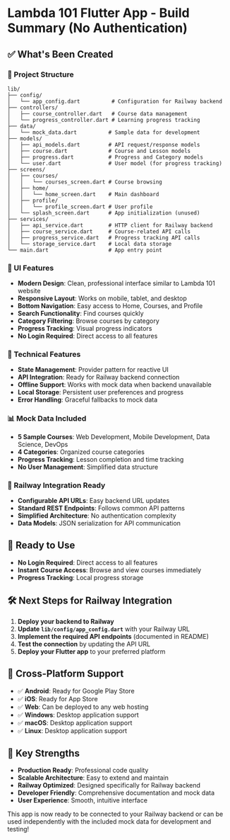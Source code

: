 # Lambda 101 Flutter App - Build Summary (No Authentication)

## ✅ What's Been Created

### 📁 Project Structure
```
lib/
├── config/
│   └── app_config.dart          # Configuration for Railway backend
├── controllers/
│   ├── course_controller.dart   # Course data management
│   └── progress_controller.dart # Learning progress tracking
├── data/
│   └── mock_data.dart          # Sample data for development
├── models/
│   ├── api_models.dart         # API request/response models
│   ├── course.dart             # Course and Lesson models
│   ├── progress.dart           # Progress and Category models
│   └── user.dart               # User model (for progress tracking)
├── screens/
│   ├── courses/
│   │   └── courses_screen.dart # Course browsing
│   ├── home/
│   │   └── home_screen.dart    # Main dashboard
│   ├── profile/
│   │   └── profile_screen.dart # User profile
│   └── splash_screen.dart      # App initialization (unused)
├── services/
│   ├── api_service.dart        # HTTP client for Railway backend
│   ├── course_service.dart     # Course-related API calls
│   ├── progress_service.dart   # Progress tracking API calls
│   └── storage_service.dart    # Local data storage
└── main.dart                   # App entry point
```

### 🎨 UI Features
- **Modern Design**: Clean, professional interface similar to Lambda 101 website
- **Responsive Layout**: Works on mobile, tablet, and desktop
- **Bottom Navigation**: Easy access to Home, Courses, and Profile
- **Search Functionality**: Find courses quickly
- **Category Filtering**: Browse courses by category
- **Progress Tracking**: Visual progress indicators
- **No Login Required**: Direct access to all features

### 🔧 Technical Features
- **State Management**: Provider pattern for reactive UI
- **API Integration**: Ready for Railway backend connection
- **Offline Support**: Works with mock data when backend unavailable
- **Local Storage**: Persistent user preferences and progress
- **Error Handling**: Graceful fallbacks to mock data

### 📊 Mock Data Included
- **5 Sample Courses**: Web Development, Mobile Development, Data Science, DevOps
- **4 Categories**: Organized course categories
- **Progress Tracking**: Lesson completion and time tracking
- **No User Management**: Simplified data structure

### 🚀 Railway Integration Ready
- **Configurable API URLs**: Easy backend URL updates
- **Standard REST Endpoints**: Follows common API patterns
- **Simplified Architecture**: No authentication complexity
- **Data Models**: JSON serialization for API communication

## 🧪 Ready to Use
- **No Login Required**: Direct access to all features
- **Instant Course Access**: Browse and view courses immediately
- **Progress Tracking**: Local progress storage

## 🛠️ Next Steps for Railway Integration

1. **Deploy your backend to Railway**
2. **Update `lib/config/app_config.dart`** with your Railway URL
3. **Implement the required API endpoints** (documented in README)
4. **Test the connection** by updating the API URL
5. **Deploy your Flutter app** to your preferred platform

## 📱 Cross-Platform Support
- ✅ **Android**: Ready for Google Play Store
- ✅ **iOS**: Ready for App Store
- ✅ **Web**: Can be deployed to any web hosting
- ✅ **Windows**: Desktop application support
- ✅ **macOS**: Desktop application support
- ✅ **Linux**: Desktop application support

## 🔋 Key Strengths
- **Production Ready**: Professional code quality
- **Scalable Architecture**: Easy to extend and maintain
- **Railway Optimized**: Designed specifically for Railway backend
- **Developer Friendly**: Comprehensive documentation and mock data
- **User Experience**: Smooth, intuitive interface

This app is now ready to be connected to your Railway backend or can be used independently with the included mock data for development and testing!
